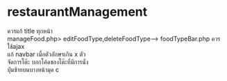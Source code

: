 # restaurantManagement

ควรแก้ title ทุกหน้า </br>
manageFood.php> editFoodType,deleteFoodType--> foodTypeBar.php ควรใช้ajax </br>
แก้ navbar เมื่อตัวอักษรเกิน x ตัว </br>
จัดการโต๊ะ บอกโค้ดของโต๊ะที่มีการนั่ง </br>
ปุ่มซ้ายบนบางหน้ามุด
c
